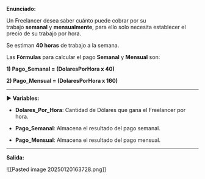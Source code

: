 **Enunciado:**

Un Freelancer desea saber cuánto puede cobrar por su trabajo **semanal** y **mensualmente**, para ello solo necesita establecer el precio de su trabajo por hora.

Se estiman **40 horas** de trabajo a la semana.

Las **Fórmulas** para calcular el pago **Semanal** y **Mensual** son:

**1) Pago_Semanal = (DolaresPorHora x 40)**

**2) Pago_Mensual = (DolaresPorHora x 160)**

___

► **Variables:**

- **Dolares_Por_Hora**: Cantidad de Dólares que gana el Freelancer por hora.
    
- **Pago_Semanal**: Almacena el resultado del pago semanal.
    
- **Pago_Mensual**: Almacena el resultado del pago mensual.
    

___

**Salida:**


![[Pasted image 20250120163728.png]]
